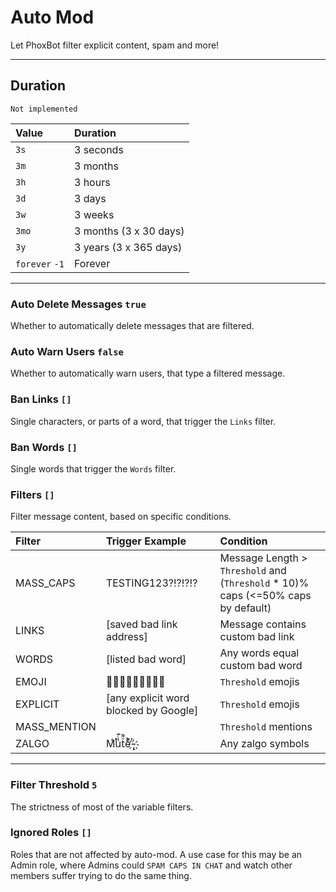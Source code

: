 # Auto Mod
Let PhoxBot filter explicit content, spam and more!

---

## Duration
`Not implemented`

Value | Duration
:-----|:---------
`3s`  | 3 seconds
`3m`  | 3 months
`3h`  | 3 hours
`3d`  | 3 days
`3w`  | 3 weeks
`3mo` | 3 months (3 x 30 days)
`3y`  | 3 years (3 x 365 days)
`forever` `-1` | Forever

---

### Auto Delete Messages `true`
Whether to automatically delete messages that are filtered.

### Auto Warn Users `false`
Whether to automatically warn users, that type a filtered message.

### Ban Links `[]`
Single characters, or parts of a word, that trigger the `Links` filter.

### Ban Words `[]`
Single words that trigger the `Words` filter.

### Filters `[]`
Filter message content, based on specific conditions.

| Filter             | Trigger Example                          | Condition
|:-------------------|:-----------------------------------------|:-------------------------------------------|
| MASS_CAPS          | TESTING123?!?!?!?                 | Message Length > `Threshold` and (`Threshold` * 10)% caps (<=50% caps by default)
| LINKS              | [saved bad link address]                         | Message contains custom bad link
| WORDS              | [listed bad word]                                      | Any words equal custom bad word
| EMOJI              | 🤔🤔🤔🤔🤔🤔🤔🤔🤔                   | `Threshold` emojis
| EXPLICIT           | [any explicit word blocked by Google]       | `Threshold` emojis
| MASS_MENTION       | <User> <User> <User> <User> <User>            | `Threshold` mentions
| ZALGO              | Mͭͭͬu̔ͨ͊tͣ̃̚eͨͭ͐ ҉̴̴̢                                   | Any zalgo symbols

---


### Filter Threshold `5`
The strictness of most of the variable filters.

### Ignored Roles `[]`
Roles that are not affected by auto-mod.
A use case for this may be an Admin role, where Admins could `SPAM CAPS IN CHAT` and watch other members suffer trying to do the same thing.